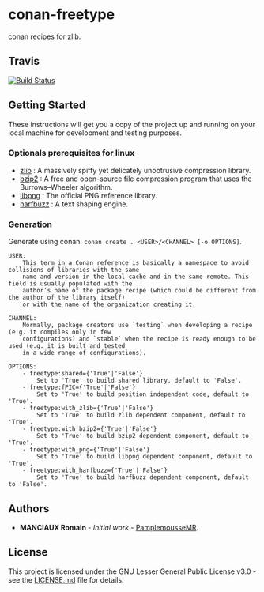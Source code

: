 # conan-freetype

conan recipes for zlib.

## Travis

[![Build Status](https://travis-ci.com/PamplemousseMR/conan-freetype.svg?branch=master)](https://travis-ci.com/PamplemousseMR/conan-freetype)

## Getting Started

These instructions will get you a copy of the project up and running on your local machine for development and testing purposes.

### Optionals prerequisites for linux

- [zlib](https://www.zlib.net/) : A massively spiffy yet delicately unobtrusive compression library.
- [bzip2](http://www.bzip.org/) : A free and open-source file compression program that uses the Burrows–Wheeler algorithm.
- [libpng](http://www.libpng.org/pub/png/libpng.html) : The official PNG reference library.
- [harfbuzz](https://www.freedesktop.org/wiki/Software/HarfBuzz/) : A text shaping engine.

### Generation

Generate using conan: `conan create . <USER>/<CHANNEL> [-o OPTIONS]`.
```
USER:
	This term in a Conan reference is basically a namespace to avoid collisions of libraries with the same
	name and version in the local cache and in the same remote. This field is usually populated with the
	author’s name of the package recipe (which could be different from the author of the library itself)
	or with the name of the organization creating it.

CHANNEL:
	Normally, package creators use `testing` when developing a recipe (e.g. it compiles only in few
	configurations) and `stable` when the recipe is ready enough to be used (e.g. it is built and tested
	in a wide range of configurations).

OPTIONS: 
	- freetype:shared={'True'|'False'}
		Set to 'True' to build shared library, default to 'False'.
	- freetype:fPIC={'True'|'False'}
		Set to 'True' to build position independent code, default to 'True'.
	- freetype:with_zlib={'True'|'False'}
	    Set to 'True' to build zlib dependent component, default to 'True'.
	- freetype:with_bzip2={'True'|'False'}
	    Set to 'True' to build bzip2 dependent component, default to 'True'.
	- freetype:with_png={'True'|'False'}
	    Set to 'True' to build libpng dependent component, default to 'True'.
	- freetype:with_harfbuzz={'True'|'False'}
	    Set to 'True' to build harfbuzz dependent component, default to 'False'.
```

## Authors

* **MANCIAUX Romain** - *Initial work* - [PamplemousseMR](https://github.com/PamplemousseMR).

## License

This project is licensed under the GNU Lesser General Public License v3.0 - see the [LICENSE.md](LICENSE.md) file for details.